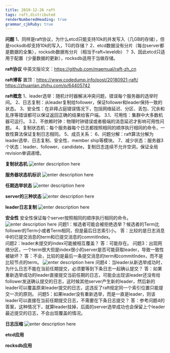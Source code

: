 ```yaml
---
title: 2019-12-26 raft
tags: raft,distributed
renderNumberedHeading: true
grammar_cjkRuby: true
---
```


**问题**
1、同样是raft协议，为什么etcd只能支持10k的并发写入（几GB的存储），但是rocksdb却支持10k的写入，TG的存储？
2、etcd数据没有分片（每台server都是数据的全集），rocksdb数据有分片（相当于raft+leveldb）？
3、因此etcd只适用于配置（少量数据的更新），rocksdb适用于当做存储。

**raft协议**
中英文版论文：https://github.com/maemual/raft-zh_cn

**raft博客**
置顶：https://www.codedump.info/post/20180921-raft/
https://zhuanlan.zhihu.com/p/64405742

**raft概念**
1、leader选举：随机计时器解决冲突问题，错误每个服务器的选举时间。
2、日志复制：从leader复制给follower，保证follower和leader保持一致的状态。
3、安全性：在非拜占庭错误情况下，包括网络延迟、分区、丢包、冗余和乱序等错误都可以保证返回正确的结果给客户端。
3.1、可用性：集群中大多数机器可运行。
3.2、不依赖时钟：物理时钟错误或者极端的消息延迟才影响可用性问题。
4、复制状态机：每个服务器每个日志都按照相同的顺序执行相同的命令，一致性算法保证复制日志相同。
5、成员关系：
6、问题分解：raft算法分解为leader选举、日志复制、安全性、member ship等模块。
7、减少状态：服务器3个状态：leader、follower、candidate，复制日志连续不允许空洞，保证全局revision单调递增。

**复制状态机**
![enter description here](./images/1578449060551.png)

**服务器状态机标识**
![enter description here](./images/1578465872607.png)

**任期选举状态**
![enter description here](./images/1578468186724.png)

**server的三种状态**
![enter description here](./images/1578467097940.png)

**leader日志复制**
![enter description here](./images/1578485488233.png)

**安全性**
安全性保证每个server按照相同的顺序执行相同的命令。
![enter description here](./images/1578487367250.png)
问题1：候选者可能会被拒绝选举？候选者的Term比follower的Term小或者Term相同，但是最后日志索引小。
答：比较的是日志消息中的已提交消息的term和已提交消息的commitIndex。          
问题2：leader未提交的index可能被相互覆盖？
答：可能存在。
问题3：出现网络分区，一个term很大但是index很小的server是否可能获取leader，导致一致性被破坏？
答：不会，比较的是最后一条提交消息的term和commitIndex，而不是比较节点的term。
![enter description here](./images/1578808159571.png)
问题4：当leader从新选举成功时，为什么日志不能在当前任期提交，必须要等到下条日志一起确认提交？
答：如果重新选举成功的leader直接提交当前任期的日志，可能会出现该leader还没有给follower发送确认提交的日志，这时候其他server产生新的leader，然后新的leader可以覆盖原来leader提交的日志，这违反了raft规定同一个索引位置只能提交一次的原则。
问题5：如果leader没有重新选举，而是一直是leader，则该leader可以直接在当前任期提交日志，不需要在下条日志提交？
答：参考问题4的答案，这种情况下，就算leader挂掉，后面的server选举成功也会保留上个leader最近提交的日志，不会出现覆盖的情况。


**日志压缩**
![enter description here](./images/1578490911591.png)

**etcd应用**


**rocksdb应用**
